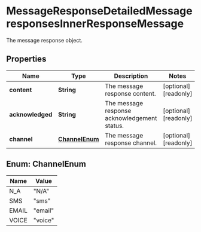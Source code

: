 

# MessageResponseDetailedMessageresponsesInnerResponseMessage

The message response object.

## Properties

| Name | Type | Description | Notes |
|------------ | ------------- | ------------- | -------------|
|**content** | **String** | The message response content. |  [optional] [readonly] |
|**acknowledged** | **String** | The message response acknowledgement status. |  [optional] [readonly] |
|**channel** | [**ChannelEnum**](#ChannelEnum) | The message response channel. |  [optional] [readonly] |



## Enum: ChannelEnum

| Name | Value |
|---- | -----|
| N_A | &quot;N/A&quot; |
| SMS | &quot;sms&quot; |
| EMAIL | &quot;email&quot; |
| VOICE | &quot;voice&quot; |




